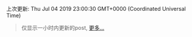 
  
 上次更新: Thu Jul 04 2019 23:00:30 GMT+0000 (Coordinated Universal Time) 

 > 仅显示一小时内更新的post, [更多...](screenshots/)
  
